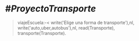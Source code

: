 #_ProyectoTransporte_
========================
>viajeEscuela:-<
write('Elige una forma de transporte'),nl,
	write('auto,uber,autobus'),nl,
	read(Transporte),
	transporte(Transporte).
